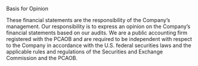 Basis for Opinion

These financial statements are the responsibility of the Company’s management. Our responsibility is to express an opinion on
the Company’s financial statements based on our audits. We are a public accounting firm registered with the PCAOB and are
required to be independent with respect to the Company in accordance with the U.S. federal securities laws and the applicable
rules and regulations of the Securities and Exchange Commission and the PCAOB.